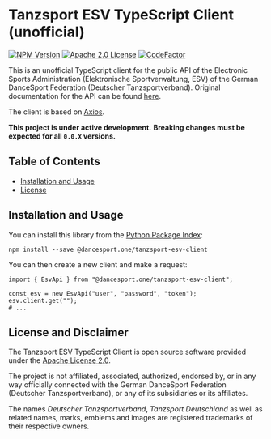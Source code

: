 # Tanzsport ESV TypeScript Client (unofficial)

[![NPM Version](https://img.shields.io/npm/v/%40dancesport.one%2Ftanzsport-esv-client)](https://www.npmjs.com/package/@dancesport.one/tanzsport-esv-client)
[![Apache 2.0 License](https://img.shields.io/github/license/dancesport-one/tanzsport-esv-client-typescript)](https://apache.org/licenses/LICENSE-2.0)
[![CodeFactor](https://www.codefactor.io/repository/github/dancesport-one/tanzsport-esv-client-typescript/badge)](https://www.codefactor.io/repository/github/dancesport-one/tanzsport-esv-client-typescript)


This is an unofficial TypeScript client for the public API of the Electronic Sports Administration (Elektronische Sportverwaltung, ESV) of the German DanceSport Federation (Deutscher Tanzsportverband).
Original documentation for the API can be found [here](https://tanzsport.github.io/esv-docs/).

The client is based on [Axios](https://axios-http.com/docs/intro).

**This project is under active development.**
**Breaking changes must be expected for all `0.0.X` versions.**


## Table of Contents

- [Installation and Usage](#installation)
- [License](#license)


## Installation and Usage

You can install this library from the [Python Package Index](https://pypi.org/project/wdsf-api/):

    npm install --save @dancesport.one/tanzsport-esv-client

You can then create a new client and make a request:

```{ts}
import { EsvApi } from "@dancesport.one/tanzsport-esv-client";

const esv = new EsvApi("user", "password", "token");
esv.client.get("");
# ...
```


## License and Disclaimer

The Tanzsport ESV TypeScript Client is open source software provided under the [Apache License 2.0](https://apache.org/licenses/LICENSE-2.0).

The project is not affiliated, associated, authorized, endorsed by, or in any way officially connected with the German DanceSport Federation (Deutscher Tanzsportverband),
or any of its subsidiaries or its affiliates.

The names *Deutscher Tanzsportverband*, *Tanzsport Deutschland* as well as related names, marks, emblems and images are registered trademarks of their respective owners.